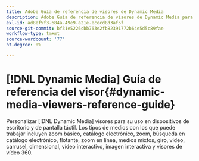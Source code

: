 ```yaml
---
title: Adobe Guía de referencia de visores de Dynamic Media
description: Adobe Guía de referencia de visores de Dynamic Media para visores de 360 visores de vídeo, vídeo interactivo, vídeo interactivo, vídeo interactivo, vídeo interactivo, vídeo, zoom básico, catálogo electrónico, zoom, zoom, búsqueda de catálogo electrónico, flotante, zoom en línea, medios mixtos, giro, vídeo, carrusel y vídeo.
exl-id: ad8ef5f3-684a-49e9-a21e-ececd8d3af5f
source-git-commit: bf31e5226cbb763e2fb82391772b64e5d5c89fae
workflow-type: tm+mt
source-wordcount: '77'
ht-degree: 0%

---
```


# [!DNL Dynamic Media] Guía de referencia del visor{#dynamic-media-viewers-reference-guide}

Personalizar [!DNL Dynamic Media] visores para su uso en dispositivos de escritorio y de pantalla táctil. Los tipos de medios con los que puede trabajar incluyen zoom básico, catálogo electrónico, zoom, búsqueda en catálogo electrónico, flotante, zoom en línea, medios mixtos, giro, vídeo, carrusel, dimensional, vídeo interactivo, imagen interactiva y visores de vídeo 360.
